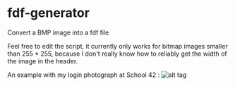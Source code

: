 # fdf-generator
Convert a BMP image into a fdf file

Feel free to edit the script, it currently only works for bitmap images smaller than 255 * 255, because I don't really know how to reliably get the width of the image in the header.

An example with my login photograph at School 42 : 
![alt tag](http://s29.postimg.org/g7mtby7iv/Screen_Shot_2015_12_16_at_1_38_47_AM.png)
